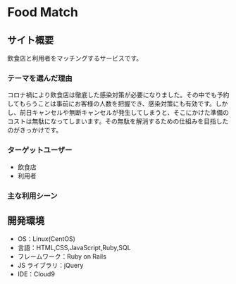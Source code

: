 # Food Match

## サイト概要

飲食店と利用者をマッチングするサービスです。


### テーマを選んだ理由

コロナ禍により飲食店は徹底した感染対策が必要になりました。その中でも予約してもらうことは事前にお客様の人数を把握でき、感染対策にも有効です。しかし、前日キャンセルや無断キャンセルが発生してしまうと、そこにかけた準備のコストは無駄になってしまいます。その無駄を解消するための仕組みを目指したのがきっかけです。

### ターゲットユーザー

- 飲食店
- 利用者

### 主な利用シーン


## 開発環境

- OS：Linux(CentOS)
- 言語：HTML,CSS,JavaScript,Ruby,SQL
- フレームワーク：Ruby on Rails
- JS ライブラリ：jQuery
- IDE：Cloud9